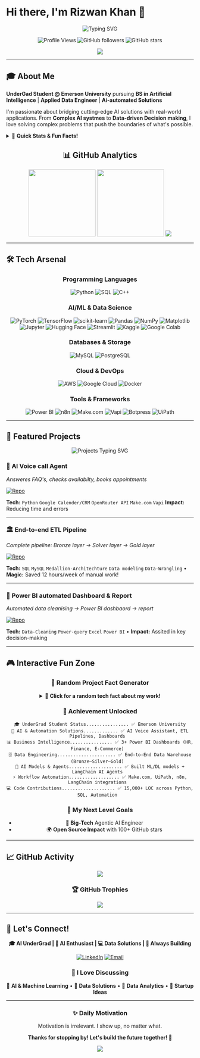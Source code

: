 # Hi there, I'm Rizwan Khan 👋

<div align="center">
  <img src="https://readme-typing-svg.herokuapp.com?font=Fira+Code&size=28&duration=3000&pause=1000&color=36BCF7&center=true&vCenter=true&width=700&lines=Data+&+AI+Solutions;Chatbots+&+Voice+Agents;Agentic+AI+Systmes💻;Building+the+Future+with+AI;and+Code+🚀" alt="Typing SVG" />
</div>

<div align="center">
  
  ![Profile Views](https://komarev.com/ghpvc/?username=fireblaster000&color=blueviolet&style=for-the-badge)
  ![GitHub followers](https://img.shields.io/github/followers/rizwanbinakbar?style=for-the-badge&color=blue)
  ![GitHub stars](https://img.shields.io/github/stars/rizwanbinakbar?style=for-the-badge&color=yellow)
  
</div>

<div align="center">
  <img src="https://capsule-render.vercel.app/api?type=waving&color=gradient&customColorList=0,2,2,5,30&height=80&section=header&text=&fontSize=0"/>
</div>

---

## 🎓 About Me

**UnderGad Student @ Emerson University** pursuing **BS in Artificial Intelligence** | **Applied Data Engineer** | **Ai-automated Solutions**

I'm passionate about bridging cutting-edge AI solutions with real-world applications. From **Complex AI systmes** to **Data-driven Decision making**, I love solving complex problems that push the boundaries of what's possible.

<details>
<summary>🚀 <b>Quick Stats & Fun Facts!</b></summary>

```python
class GradStudent:
    def __init__(self):
        self.name = "Rizwan Khan"
        self.status = "BS AI @ Emerson University"
        self.location = "Multan, Pkaistan"

        self.research_interests = [
            "AI Automations", "Data Engineering",
            "AI-powered Solutions", "Data Analytics",
            "Multimodal LLMs", "Power BI dahsboard"
        ]

        self.current_mission = "Transforming problems into production-ready solutions"
        self.fun_fact = "Can debug any issue into a working solution 📸➡️🏛️"

    def get_current_focus(self):
        return {
            "🔬 Projects": "AI-driven voice call agent designed to schedule appointments and handle FAQs.t",
            "💻 Data Engineering": "End-to-end ETL data pipeline",
            "🏈 Data Analytics": "Automated data cleaning + Power BI reporting for decision-making."
        }
```

</details>

<div align="center">

## 📊 GitHub Analytics

<img height="180em" src="https://github-readme-stats.vercel.app/api?username=rizwanbinakbar&show_icons=true&hide_border=true&count_private=true&include_all_commits=true&theme=radical&hide_rank=false" />
<img height="180em" src="https://github-readme-stats.vercel.app/api/top-langs/?username=rizwanbinakbar&layout=compact&hide_border=true&theme=radical&langs_count=10"/>

<img src="https://github-readme-streak-stats.herokuapp.com/?userrizwanbinakbar&theme=radical&hide_border=true" />

</div>

---

## 🛠️ Tech Arsenal

<div align="center">

### Programming Languages

![Python](https://img.shields.io/badge/Python-3776AB?style=for-the-badge&logo=python&logoColor=white)
![SQL](https://img.shields.io/badge/SQL-003B57?style=for-the-badge&logo=postgresql&logoColor=white)
![C++](https://img.shields.io/badge/C++-00599C?style=for-the-badge&logo=cplusplus&logoColor=white)


### AI/ML & Data Science

![PyTorch](https://img.shields.io/badge/PyTorch-EE4C2C?style=for-the-badge&logo=pytorch&logoColor=white)
![TensorFlow](https://img.shields.io/badge/TensorFlow-FF6F00?style=for-the-badge&logo=tensorflow&logoColor=white)
![scikit-learn](https://img.shields.io/badge/scikit--learn-F7931E?style=for-the-badge&logo=scikit-learn&logoColor=white)
![Pandas](https://img.shields.io/badge/pandas-150458?style=for-the-badge&logo=pandas&logoColor=white)
![NumPy](https://img.shields.io/badge/numpy-013243?style=for-the-badge&logo=numpy&logoColor=white)
![Matplotlib](https://img.shields.io/badge/Matplotlib-3776AB?style=for-the-badge&logo=python&logoColor=white)
![Jupyter](https://img.shields.io/badge/Jupyter-F37626?style=for-the-badge&logo=jupyter&logoColor=white)
![Hugging Face](https://img.shields.io/badge/🤗%20Hugging%20Face-FFD21E?style=for-the-badge)
![Streamlit](https://img.shields.io/badge/Streamlit-FF4B4B?style=for-the-badge&logo=streamlit&logoColor=white)
![Kaggle](https://img.shields.io/badge/Kaggle-20BEFF?style=for-the-badge&logo=kaggle&logoColor=white)
![Google Colab](https://img.shields.io/badge/Colab-F9AB00?style=for-the-badge&logo=googlecolab&logoColor=white)


### Databases & Storage

![MySQL](https://img.shields.io/badge/MySQL-00000F?style=for-the-badge&logo=mysql&logoColor=white)
![PostgreSQL](https://img.shields.io/badge/PostgreSQL-316192?style=for-the-badge&logo=postgresql&logoColor=white)


### Cloud & DevOps

![AWS](https://img.shields.io/badge/Amazon_AWS-232F3E?style=for-the-badge&logo=amazon-aws&logoColor=white)
![Google Cloud](https://img.shields.io/badge/Google_Cloud-4285F4?style=for-the-badge&logo=google-cloud&logoColor=white)
![Docker](https://img.shields.io/badge/Docker-2496ED?style=for-the-badge&logo=docker&logoColor=white)


### Tools & Frameworks

![Power BI](https://img.shields.io/badge/PowerBI-F2C811?style=for-the-badge&logo=powerbi&logoColor=black)
![n8n](https://img.shields.io/badge/n8n-EA4C89?style=for-the-badge&logo=n8n&logoColor=white)
![Make.com](https://img.shields.io/badge/Make.com-2D2D2D?style=for-the-badge&logo=make&logoColor=white)
![Vapi](https://img.shields.io/badge/Vapi-5A67D8?style=for-the-badge&logo=voipdotms&logoColor=white)
![Botpress](https://img.shields.io/badge/Botpress-1A1A1A?style=for-the-badge&logo=botpress&logoColor=white)
![UiPath](https://img.shields.io/badge/UiPath-FF6C37?style=for-the-badge&logo=uipath&logoColor=white)
</div>

---

## 🚀 Featured Projects

<div align="center">
  <img src="https://readme-typing-svg.herokuapp.com?font=Fira+Code&size=24&duration=4000&pause=2000&color=F75C7E&center=true&vCenter=true&width=600&lines=AI+automations;💻+Chatbots+Voice+calling+agents;🤖+AI+Solutions" alt="Projects Typing SVG" />
</div>

### 🎯 **AI Voice call Agent**

_Answeres FAQ's, checks availabilty, books appointments_

[![Repo](https://img.shields.io/badge/🔗View_Repo-AI-Voice-Call-Agent-blue?style=for-the-badge)](https://github.com/rizwanbinakbar/AI_Voice_Call_Agent)

**Tech:** `Python` `Google Calender/CRM` `OpenRouter API` `Make.com` `Vapi` **Impact:** Reducing time and errors

---

### 🏛️ **End-to-end ETL Pipeline**

_Complete pipeline: Bronze layer → Solver layer → Gold layer_

[![Repo](https://img.shields.io/badge/🔗_View_Repo-3D--Historical--Landmarks--AR-blue?style=for-the-badge)](https://github.com/rizwanbinakbar/Sql-Data-warehouse-Project)


**Tech:** `SQL` `MySQL` `Medallion-Architechture` `Data modeling` `Data-Wrangling` • **Magic:** Saved 12 hours/week of manual work!

---

### 🧠 **Power BI automated Dashboard & Report**

_Automated data cleanising → Power BI dashbaord → report_

[![Repo](https://img.shields.io/badge/🔗_View_Repo-AI--Learning--Management--System-blue?style=for-the-badge)](https://github.com/rizwanbinakbar/HR-Analytics-Dashboard)

**Tech:** `Data-Cleaning` `Power-query` `Excel` `Power BI`  • **Impact:** Assited in key decision-making


---

## 🎮 Interactive Fun Zone

<div align="center">

### 🎲 Random Project Fact Generator

<details>
<summary>🎲 <b>Click for a random tech fact about my work!</b></summary>

```javascript
const coolFacts = [
"🤖 My AI voice agent books appointments & answers FAQs automatically!",
"📊 I built end-to-end ETL pipelines that transform raw CRM/ERP data into insights!",
"📈 My Power BI dashboards turn messy data into clear HR, Finance & E-commerce KPIs!",
"⚡ I automated workflows using Make.com, UiPath & LangChain for real businesses!",
"🗄️ I designed a 3-layer Data Warehouse (Bronze–Silver–Gold) for clean analytics!",
"🌐 My GitHub Pages website showcases my personal + professional journey!",
"📞 I integrated Google Calendar with AI calling bots for seamless scheduling!",
"🔗 My automation workflows connect APIs, CRMs, and chatbots with zero manual effort!",
];

console.log("🎯 " + coolFacts[Math.floor(Math.random() * coolFacts.length)]);
```

</details>

### 🌟 Achievement Unlocked

```
🎓 UnderGrad Student Status................ ✅ Emerson University
🚀 AI & Automation Solutions............. ✅ AI Voice Assistant, ETL Pipelines, Dashboards  
📊 Business Intelligence................ ✅ 3+ Power BI Dashboards (HR, Finance, E-Commerce)  
🗄️ Data Engineering...................... ✅ End-to-End Data Warehouse (Bronze–Silver–Gold)  
🤖 AI Models & Agents.................... ✅ Built ML/DL models + LangChain AI Agents  
⚡ Workflow Automation................... ✅ Make.com, UiPath, n8n, LangChain integrations  
💻 Code Contributions.................... ✅ 15,000+ LOC across Python, SQL, Automation  
```

### 🔮 My Next Level Goals

- 🚀 **Big-Tech** Agentic AI Engineer
- 🌍 **Open Source Impact** with 100+ GitHub stars

</div>

---

## 📈 GitHub Activity

<div align="center">

<img src="https://github-readme-activity-graph.vercel.app/graph?username=rizwanbinakbar&bg_color=0d1117&color=58a6ff&line=58a6ff&point=f85149&area=true&hide_border=true" />

### 🏆 GitHub Trophies

<img src="https://github-profile-trophy.vercel.app/?username=rizwanbinakbar&theme=radical&no-frame=true&no-bg=false&margin-w=4&row=2" />

</div>

---

## 🤝 Let's Connect!

<div align="center">

**🎓 AI UnderGrad | 🤖 AI Enthusiast | 💻 Data Solutions | 🚀 Always Building**

[![LinkedIn](https://img.shields.io/badge/LinkedIn-0077B5?style=for-the-badge&logo=linkedin&logoColor=white)](https://www.linkedin.com/in/rizwanbinakbar)
[![Email](https://img.shields.io/badge/Email-D14836?style=for-the-badge&logo=gmail&logoColor=white)](rizwanforbuissnes@gmail.com)  

### 💬 I Love Discussing

🤖 **AI & Machine Learning** • 🔬 **Data Solutions** • 🏈 **Data Analytics** • 🚀 **Startup Ideas**

</div>

---

<div align="center">


### ✨ Daily Motivation

Motivation is irrelevant. I show up, no matter what.


**Thanks for stopping by! Let's build the future together! 🚀**

<img src="https://capsule-render.vercel.app/api?type=waving&color=gradient&height=100&section=footer"/>

</div>
